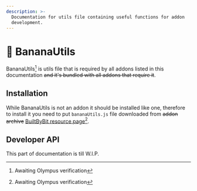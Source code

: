 ```yaml
---
description: >-
  Documentation for utils file containing useful functions for addon
  development.
---
```


# 🍌 BananaUtils

BananaUtils[^1] is utils file that is required by all addons listed in this documentation ~~and it's bundled with all addons that require it~~.

## Installation

While BananaUtils is not an addon it should be installed like one, therefore to install it you need to put `bananaUtils.js` file downloaded from ~~addon archive~~ [BuiltByBit resource page](#user-content-fn-2)[^2].

## Developer API

This part of documentation is till W.I.P.

[^1]: Awaiting Olympus verification

[^2]: Awaiting Olympus verification

